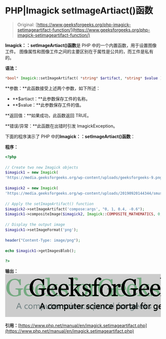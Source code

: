 # PHP|Imagick setImageArtiact()函数

> Original: [https://www.geeksforgeeks.org/php-imagick-setimageartifact-function/](https://www.geeksforgeeks.org/php-imagick-setimageartifact-function/)

**Imagick：：setImageArtiact()函数**是 PHP 中的一个内置函数，用于设置图像工件。 图像属性和图像工件之间的主要区别在于属性是公共的，而工件是私有的。

**语法：**

```php
*bool* Imagick::setImageArtifact( *string* $artifact, *string* $value )
```

**参数：**此函数接受上述两个参数，如下所述：

*   **$artiact：**此参数保存工件的名称。
*   **$value：**此参数保存工件的值。

**返回值：**如果成功，此函数返回 TRUE。

**错误/异常：**此函数在出错时引发 ImagickException。

下面的程序演示了 PHP 中的**Imagick：：setImageArtiact()函数**：

**程序：**

```php
<?php

// Create two new Imagick objects
$imagick1 = new Imagick(
'https://media.geeksforgeeks.org/wp-content/uploads/geeksforgeeks-9.png');

$imagick2 = new Imagick(
'https://media.geeksforgeeks.org/wp-content/uploads/20190920144344/smushf.png');

// Apply the setImageArtifact() function
$imagick2->setImageArtifact('compose:args', "0, 1, 0.4, -0.6");
$imagick1->compositeImage($imagick2, Imagick::COMPOSITE_MATHEMATICS, 0, 0);

// Display the output image
$imagick1->setImageFormat('png');

header("Content-Type: image/png");

echo $imagick1->getImagesBlob();

?>
```

**输出：**
![](img/18a2289dbfaf23daed4886a78d7b7e59.png)

**引用：**[https://www.php.net/manual/en/imagick.setimageartifact.php](https://www.php.net/manual/en/imagick.setimageartifact.php)
